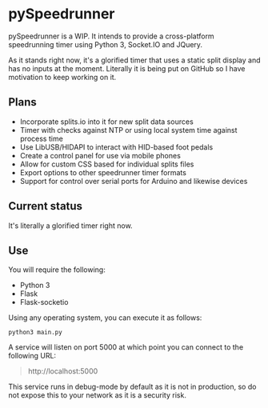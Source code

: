 # pySpeedrunner

pySpeedrunner is a WIP. It intends to provide a cross-platform speedrunning 
timer using Python 3, Socket.IO and JQuery. 

As it stands right now, it's a glorified timer that uses a static split 
display and has no inputs at the moment. Literally it is being put on GitHub 
so I have motivation to keep working on it.

## Plans

* Incorporate splits.io into it for new split data sources
* Timer with checks against NTP or using local system time against process time
* Use LibUSB/HIDAPI to interact with HID-based foot pedals
* Create a control panel for use via mobile phones
* Allow for custom CSS based for individual splits files
* Export options to other speedrunner timer formats
* Support for control over serial ports for Arduino and likewise devices

## Current status

It's literally a glorified timer right now.

## Use

You will require the following:

* Python 3
* Flask
* Flask-socketio

Using any operating system, you can execute it as follows:

`python3 main.py`

A service will listen on port 5000 at which point you can connect to the 
following URL:

> http://localhost:5000

This service runs in debug-mode by default as it is not in production, so 
do not expose this to your network as it is a security risk.